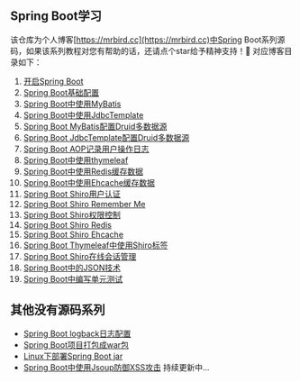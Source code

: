 ## Spring Boot学习
该仓库为个人博客[https://mrbird.cc](https://mrbird.cc)中Spring Boot系列源码，如果该系列教程对您有帮助的话，还请点个star给予精神支持！🐤
对应博客目录如下：
1. [开启Spring Boot](https://mrbird.cc/%E5%BC%80%E5%90%AFSpring-Boot.html)
2. [Spring Boot基础配置](https://mrbird.cc/Spring-Boot%E4%B8%80%E4%BA%9B%E5%9F%BA%E7%A1%80%E9%85%8D%E7%BD%AE.html)
3. [Spring Boot中使用MyBatis](https://mrbird.cc/Spring-Boot%E4%B8%AD%E4%BD%BF%E7%94%A8Mybatis.html)
4. [Spring Boot中使用JdbcTemplate](https://mrbird.cc/Spring-Boot%E4%B8%AD%E4%BD%BF%E7%94%A8JdbcTemplate.html)
5. [Spring Boot MyBatis配置Druid多数据源](https://mrbird.cc/Spring-Boot-MyBatis%E9%85%8D%E7%BD%AEDruid%E5%A4%9A%E6%95%B0%E6%8D%AE%E6%BA%90.html)
6. [Spring Boot JdbcTemplate配置Druid多数据源](https://mrbird.cc/Spring-Boot-JdbcTemplate%E9%85%8D%E7%BD%AEDruid%E5%A4%9A%E6%95%B0%E6%8D%AE%E6%BA%90.html)
7. [Spring Boot AOP记录用户操作日志](https://mrbird.cc/Spring-Boot-AOP%E8%AE%B0%E5%BD%95%E7%94%A8%E6%88%B7%E6%93%8D%E4%BD%9C%E6%97%A5%E5%BF%97.html)
8. [Spring Boot中使用thymeleaf](https://mrbird.cc/Spring-Boot%E4%BD%BF%E7%94%A8thymeleaf.html)
9. [Spring Boot中使用Redis缓存数据](https://mrbird.cc/Spring-Boot%E4%B8%AD%E4%BD%BF%E7%94%A8%E7%BC%93%E5%AD%98.html)
10. [Spring Boot中使用Ehcache缓存数据](https://mrbird.cc/Spring-Boot%E4%B8%AD%E4%BD%BF%E7%94%A8%E7%BC%93%E5%AD%98.html)
11. [Spring Boot Shiro用户认证](https://mrbird.cc/Spring-Boot-shiro%E7%94%A8%E6%88%B7%E8%AE%A4%E8%AF%81.html)
12. [Spring Boot Shiro Remember Me](https://mrbird.cc/Spring-Boot-Shiro%20Remember-Me.html)
13. [Spring Boot Shiro权限控制](https://mrbird.cc/Spring-Boot-Shiro%E6%9D%83%E9%99%90%E6%8E%A7%E5%88%B6.html)
14. [Spring Boot Shiro Redis](https://mrbird.cc/Spring-Boot-Shiro%20cache.html)
15. [Spring Boot Shiro Ehcache](https://mrbird.cc/Spring-Boot-Shiro%20cache.html)
16. [Spring Boot Thymeleaf中使用Shiro标签](https://mrbird.cc/Spring-Boot-Themeleaf%E4%B8%AD%E4%BD%BF%E7%94%A8Shiro%E6%A0%87%E7%AD%BE.html)
17. [Spring Boot Shiro在线会话管理](https://mrbird.cc/Spring-Boot-Shiro%E5%9C%A8%E7%BA%BF%E4%BC%9A%E8%AF%9D%E7%AE%A1%E7%90%86.html)
18. [Spring Boot中的JSON技术](https://mrbird.cc/Spring-Boot%E4%B8%AD%E7%9A%84JSON%E6%8A%80%E6%9C%AF.html)
19. [Spring Boot中编写单元测试](https://mrbird.cc/Spring-Boot%E4%B8%AD%E7%BC%96%E5%86%99%E5%8D%95%E5%85%83%E6%B5%8B%E8%AF%95.html)

## 其他没有源码系列
- [Spring Boot logback日志配置](https://mrbird.cc/Spring-Boot-logback%E6%97%A5%E5%BF%97%E9%85%8D%E7%BD%AE.html)
- [Spring Boot项目打包成war包](https://mrbird.cc/Spring-Boot%E9%A1%B9%E7%9B%AE%E6%89%93%E5%8C%85%E6%88%90war%E5%8C%85.html)
- [Linux下部署Spring Boot jar](https://mrbird.cc/Linux%E4%B8%8B%E9%83%A8%E7%BD%B2Spring-Boot-jar.html)
- [Spring Boot中使用Jsoup防御XSS攻击](https://mrbird.cc/%E4%BD%BF%E7%94%A8Jsoup%E9%98%B2%E5%BE%A1XSS%E6%94%BB%E5%87%BB.html)
持续更新中...
